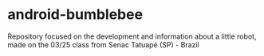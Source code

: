 # android-bumblebee
Repository focused on the development and information about a little robot, made on the 03/25 class from Senac Tatuapé (SP) - Brazil
